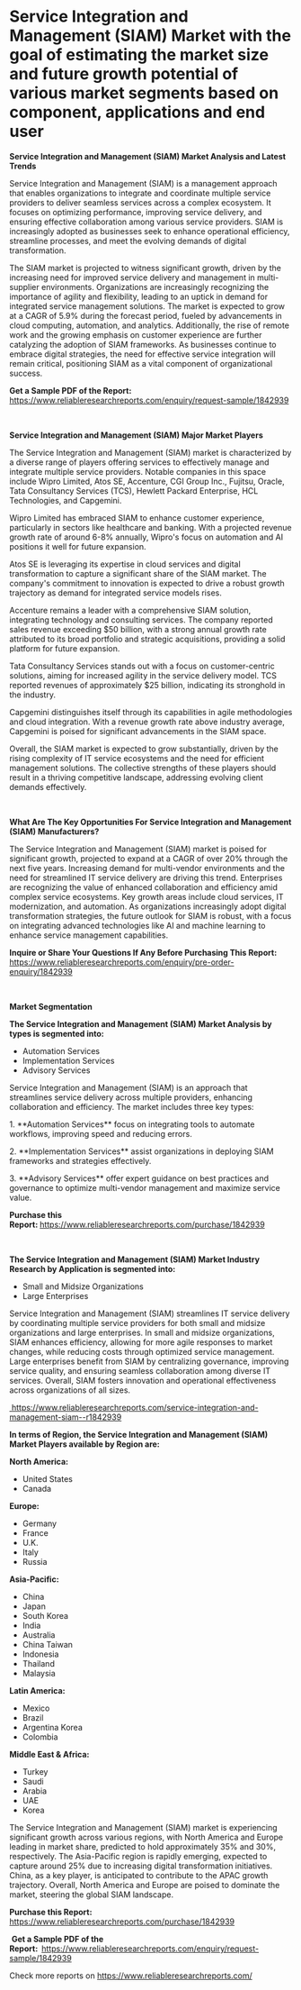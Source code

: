 <p><h1>Service Integration and Management (SIAM) Market with the goal of estimating the market size and future growth potential of various market segments based on component, applications and end user</h1></p><p><strong>Service Integration and Management (SIAM) Market Analysis and Latest Trends</strong></p>
<p><p>Service Integration and Management (SIAM) is a management approach that enables organizations to integrate and coordinate multiple service providers to deliver seamless services across a complex ecosystem. It focuses on optimizing performance, improving service delivery, and ensuring effective collaboration among various service providers. SIAM is increasingly adopted as businesses seek to enhance operational efficiency, streamline processes, and meet the evolving demands of digital transformation.</p><p>The SIAM market is projected to witness significant growth, driven by the increasing need for improved service delivery and management in multi-supplier environments. Organizations are increasingly recognizing the importance of agility and flexibility, leading to an uptick in demand for integrated service management solutions. The market is expected to grow at a CAGR of 5.9% during the forecast period, fueled by advancements in cloud computing, automation, and analytics. Additionally, the rise of remote work and the growing emphasis on customer experience are further catalyzing the adoption of SIAM frameworks. As businesses continue to embrace digital strategies, the need for effective service integration will remain critical, positioning SIAM as a vital component of organizational success.</p></p>
<p><strong>Get a Sample PDF of the Report:&nbsp;</strong> <a href="https://www.reliableresearchreports.com/enquiry/request-sample/1842939?utm_campaign=2937&utm_medium=2&utm_source=Github&utm_content=ia&utm_term=26032025&utm_id=service-integration-and-management-siam">https://www.reliableresearchreports.com/enquiry/request-sample/1842939</a></p>
<p>&nbsp;</p>
<p><strong>Service Integration and Management (SIAM) Major Market Players</strong></p>
<p><p>The Service Integration and Management (SIAM) market is characterized by a diverse range of players offering services to effectively manage and integrate multiple service providers. Notable companies in this space include Wipro Limited, Atos SE, Accenture, CGI Group Inc., Fujitsu, Oracle, Tata Consultancy Services (TCS), Hewlett Packard Enterprise, HCL Technologies, and Capgemini.</p><p>Wipro Limited has embraced SIAM to enhance customer experience, particularly in sectors like healthcare and banking. With a projected revenue growth rate of around 6-8% annually, Wipro's focus on automation and AI positions it well for future expansion.</p><p>Atos SE is leveraging its expertise in cloud services and digital transformation to capture a significant share of the SIAM market. The company's commitment to innovation is expected to drive a robust growth trajectory as demand for integrated service models rises.</p><p>Accenture remains a leader with a comprehensive SIAM solution, integrating technology and consulting services. The company reported sales revenue exceeding $50 billion, with a strong annual growth rate attributed to its broad portfolio and strategic acquisitions, providing a solid platform for future expansion.</p><p>Tata Consultancy Services stands out with a focus on customer-centric solutions, aiming for increased agility in the service delivery model. TCS reported revenues of approximately $25 billion, indicating its stronghold in the industry.</p><p>Capgemini distinguishes itself through its capabilities in agile methodologies and cloud integration. With a revenue growth rate above industry average, Capgemini is poised for significant advancements in the SIAM space.</p><p>Overall, the SIAM market is expected to grow substantially, driven by the rising complexity of IT service ecosystems and the need for efficient management solutions. The collective strengths of these players should result in a thriving competitive landscape, addressing evolving client demands effectively.</p></p>
<p>&nbsp;</p>
<p><strong>What Are The Key Opportunities For Service Integration and Management (SIAM) Manufacturers?</strong></p>
<p><p>The Service Integration and Management (SIAM) market is poised for significant growth, projected to expand at a CAGR of over 20% through the next five years. Increasing demand for multi-vendor environments and the need for streamlined IT service delivery are driving this trend. Enterprises are recognizing the value of enhanced collaboration and efficiency amid complex service ecosystems. Key growth areas include cloud services, IT modernization, and automation. As organizations increasingly adopt digital transformation strategies, the future outlook for SIAM is robust, with a focus on integrating advanced technologies like AI and machine learning to enhance service management capabilities.</p></p>
<p><strong>Inquire or Share Your Questions If Any Before Purchasing This Report:</strong> <a href="https://www.reliableresearchreports.com/enquiry/pre-order-enquiry/1842939?utm_campaign=2937&utm_medium=2&utm_source=Github&utm_content=ia&utm_term=26032025&utm_id=service-integration-and-management-siam">https://www.reliableresearchreports.com/enquiry/pre-order-enquiry/1842939</a></p>
<p>&nbsp;</p>
<p><strong>Market Segmentation</strong></p>
<p><strong>The Service Integration and Management (SIAM) Market Analysis by types is segmented into:</strong></p>
<p><ul><li>Automation Services</li><li>Implementation Services</li><li>Advisory Services</li></ul></p>
<p><p>Service Integration and Management (SIAM) is an approach that streamlines service delivery across multiple providers, enhancing collaboration and efficiency. The market includes three key types: </p><p>1. **Automation Services** focus on integrating tools to automate workflows, improving speed and reducing errors.  </p><p>2. **Implementation Services** assist organizations in deploying SIAM frameworks and strategies effectively.  </p><p>3. **Advisory Services** offer expert guidance on best practices and governance to optimize multi-vendor management and maximize service value.</p></p>
<p><strong>Purchase this Report:&nbsp;</strong><a href="https://www.reliableresearchreports.com/purchase/1842939?utm_campaign=2937&utm_medium=2&utm_source=Github&utm_content=ia&utm_term=26032025&utm_id=service-integration-and-management-siam">https://www.reliableresearchreports.com/purchase/1842939</a></p>
<p>&nbsp;</p>
<p><strong>The Service Integration and Management (SIAM) Market Industry Research by Application is segmented into:</strong></p>
<p><ul><li>Small and Midsize Organizations</li><li>Large Enterprises</li></ul></p>
<p><p>Service Integration and Management (SIAM) streamlines IT service delivery by coordinating multiple service providers for both small and midsize organizations and large enterprises. In small and midsize organizations, SIAM enhances efficiency, allowing for more agile responses to market changes, while reducing costs through optimized service management. Large enterprises benefit from SIAM by centralizing governance, improving service quality, and ensuring seamless collaboration among diverse IT services. Overall, SIAM fosters innovation and operational effectiveness across organizations of all sizes.</p></p>
<p><a href="https://www.reliableresearchreports.com/service-integration-and-management-siam--r1842939?utm_campaign=2937&utm_medium=2&utm_source=Github&utm_content=ia&utm_term=26032025&utm_id=service-integration-and-management-siam">&nbsp;https://www.reliableresearchreports.com/service-integration-and-management-siam--r1842939</a></p>
<p><strong>In terms of Region, the Service Integration and Management (SIAM) Market Players available by Region are:</strong></p>
<p>
    <p> <strong> North America: </strong>
        <ul>
            <li>United States</li>
            <li>Canada</li>
        </ul>
        </p> 
    <p> <strong> Europe: </strong>
        <ul>
            <li>Germany</li>
            <li>France</li>
            <li>U.K.</li>
            <li>Italy</li>
            <li>Russia</li>
        </ul>
        </p> 
    <p> <strong> Asia-Pacific: </strong>
        <ul>
            <li>China</li>
            <li>Japan</li>
            <li>South Korea</li>
            <li>India</li>
            <li>Australia</li>
            <li>China Taiwan</li>
            <li>Indonesia</li>
            <li>Thailand</li>
            <li>Malaysia</li>
        </ul>
        </p> 
    <p> <strong> Latin America: </strong>
        <ul>
            <li>Mexico</li>
            <li>Brazil</li>
            <li>Argentina Korea</li>
            <li>Colombia</li>
        </ul>
        </p> 
    <p> <strong> Middle East & Africa: </strong>
        <ul>
            <li>Turkey</li>
            <li>Saudi</li>
            <li>Arabia</li>
            <li>UAE</li>
            <li>Korea</li>
        </ul>
    </p>
    </p>
<p><p>The Service Integration and Management (SIAM) market is experiencing significant growth across various regions, with North America and Europe leading in market share, predicted to hold approximately 35% and 30%, respectively. The Asia-Pacific region is rapidly emerging, expected to capture around 25% due to increasing digital transformation initiatives. China, as a key player, is anticipated to contribute to the APAC growth trajectory. Overall, North America and Europe are poised to dominate the market, steering the global SIAM landscape.</p></p>
<p><strong>Purchase this Report: </strong><a href="https://www.reliableresearchreports.com/purchase/1842939?utm_campaign=2937&utm_medium=2&utm_source=Github&utm_content=ia&utm_term=26032025&utm_id=service-integration-and-management-siam">https://www.reliableresearchreports.com/purchase/1842939</a></p>
<p>&nbsp;<strong>Get a Sample PDF of the Report:&nbsp;&nbsp;</strong><a href="https://www.reliableresearchreports.com/enquiry/request-sample/1842939?utm_campaign=2937&utm_medium=2&utm_source=Github&utm_content=ia&utm_term=26032025&utm_id=service-integration-and-management-siam">https://www.reliableresearchreports.com/enquiry/request-sample/1842939</a></p>
<p><strong></strong></p>
<p>Check more reports on <a href="https://www.reliableresearchreports.com/?utm_campaign=2937&utm_medium=2&utm_source=Github&utm_content=ia&utm_term=26032025&utm_id=service-integration-and-management-siam">https://www.reliableresearchreports.com/</a></p>